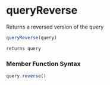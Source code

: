 # queryReverse

Returns a reversed version of the query

```javascript
queryReverse(query)
```

```javascript
returns query
```
### Member Function Syntax

```javascript
query.reverse()
```
